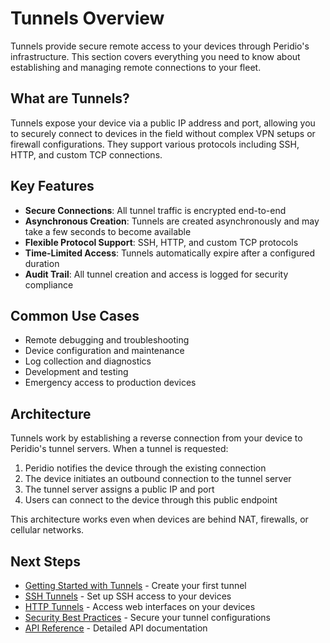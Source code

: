 # Tunnels Overview

Tunnels provide secure remote access to your devices through Peridio's infrastructure. This section covers everything you need to know about establishing and managing remote connections to your fleet.

## What are Tunnels?

Tunnels expose your device via a public IP address and port, allowing you to securely connect to devices in the field without complex VPN setups or firewall configurations. They support various protocols including SSH, HTTP, and custom TCP connections.

## Key Features

- **Secure Connections**: All tunnel traffic is encrypted end-to-end
- **Asynchronous Creation**: Tunnels are created asynchronously and may take a few seconds to become available
- **Flexible Protocol Support**: SSH, HTTP, and custom TCP protocols
- **Time-Limited Access**: Tunnels automatically expire after a configured duration
- **Audit Trail**: All tunnel creation and access is logged for security compliance

## Common Use Cases

- Remote debugging and troubleshooting
- Device configuration and maintenance
- Log collection and diagnostics
- Development and testing
- Emergency access to production devices

## Architecture

Tunnels work by establishing a reverse connection from your device to Peridio's tunnel servers. When a tunnel is requested:

1. Peridio notifies the device through the existing connection
2. The device initiates an outbound connection to the tunnel server
3. The tunnel server assigns a public IP and port
4. Users can connect to the device through this public endpoint

This architecture works even when devices are behind NAT, firewalls, or cellular networks.

## Next Steps

- [Getting Started with Tunnels](getting-started.md) - Create your first tunnel
- [SSH Tunnels](ssh-tunnels.md) - Set up SSH access to your devices
- [HTTP Tunnels](http-tunnels.md) - Access web interfaces on your devices
- [Security Best Practices](security.md) - Secure your tunnel configurations
- [API Reference](/admin-api#Tunnels) - Detailed API documentation
